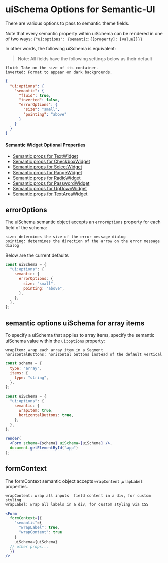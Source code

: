 # uiSchema Options for Semantic-UI

There are various options to pass to semantic theme fields.

Note that every semantic property within uiSchema can be rendered in one of two ways: `{"ui:options": {semantic:{[property]: [value]}}}`

In other words, the following uiSchema is equivalent:

> Note: All fields have the following settings below as their default

```
fluid: Take on the size of its container.
inverted: Format to appear on dark backgrounds.
```

```json
{
  "ui:options": {
    "semantic": {
      "fluid": true,
      "inverted": false,
      "errorOptions": {
        "size": "small",
        "pointing": "above"
      }
    }
  }
}
```

#### Semantic Widget Optional Properties

- [Semantic props for TextWidget](https://react.semantic-ui.com/elements/input/)
- [Semantic props for CheckboxWidget](https://react.semantic-ui.com/modules/checkbox/)
- [Semantic props for SelectWidget](https://react.semantic-ui.com/modules/dropdown/)
- [Semantic props for RangeWidget](https://react.semantic-ui.com/elements/input/)
- [Semantic props for RadioWidget](https://react.semantic-ui.com/addons/radio/)
- [Semantic props for PasswordWidget](https://react.semantic-ui.com/elements/input/)
- [Semantic props for UpDownWidget](https://react.semantic-ui.com/elements/input/)
- [Semantic props for TextAreaWidget](https://react.semantic-ui.com/addons/text-area/)

## errorOptions

The uiSchema semantic object accepts an `errorOptions` property for each field of the schema:

```
size: determines the size of the error message dialog
pointing: determines the direction of the arrow on the error message dialog
```

Below are the current defaults

```jsx
const uiSchema = {
  "ui:options": {
    semantic: {
      errorOptions: {
        size: "small",
        pointing: "above",
      },
    },
  },
};
```

## semantic options uiSchema for array items

To specify a uiSchema that applies to array items, specify the semantic uiSchema value within the `ui:options` property:

```
wrapItem: wrap each array item in a Segment
horizontalButtons: horizontal buttons instead of the default vertical
```

```jsx
const schema = {
  type: "array",
  items: {
    type: "string",
  },
};

const uiSchema = {
  "ui:options": {
    semantic: {
      wrapItem: true,
      horizontalButtons: true,
    },
  },
};

render(
  <Form schema={schema} uiSchema={uiSchema} />,
  document.getElementById("app")
);
```

## formContext

The formContext semantic object accepts `wrapContent` ,`wrapLabel` properties.

```
wrapContent: wrap all inputs  field content in a div, for custom styling
wrapLabel: wrap all labels in a div, for custom styling via CSS
```

```jsx
<Form
  formContext={{
    "semantic"={
      "wrapLabel": true,
      "wrapContent": true
    }
    uiSchema={uiSchema}
  // other props...
  }}
/>
```
